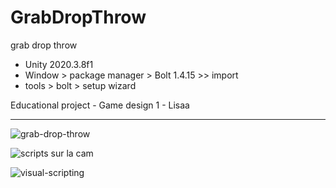 # GrabDropThrow
 grab drop throw

- Unity 2020.3.8f1
- Window > package manager > Bolt 1.4.15 >> import
- tools > bolt > setup wizard

Educational project - Game design 1 - Lisaa

---

![grab-drop-throw](https://user-images.githubusercontent.com/1012515/170434710-05c5ba60-4d7f-4a25-8143-05c0c9d81a8a.gif)

![scripts sur la cam](https://user-images.githubusercontent.com/1012515/170435435-ba61edd1-9bb5-48c0-acd9-370671d713e6.PNG)

![visual-scripting](https://user-images.githubusercontent.com/1012515/170435443-2be46182-c3c8-44cf-b20f-193dfbbce7f3.PNG)
